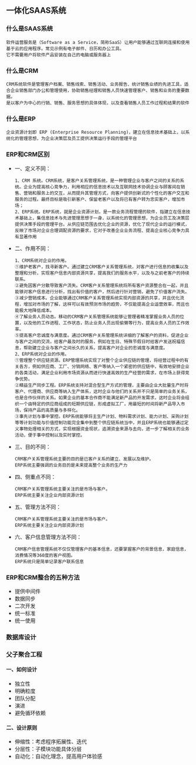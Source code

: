 ## 一体化SAAS系统

### 什么是SAAS系统

```
软件运营服务是（Software as a Service，简称SaaS）让用户能够通过互联网连接和使用基于云的应用程序。常见示例有电子邮件、日历和办公工具。
它不需要用户将软件产品安装在自己的电脑或服务器上
```

### 什么是CRM
```
CRM系统软件是管理客户档案、销售线索、销售活动、业务报告、统计销售业绩的先进工具，适合企业销售部门办公和管理使用，协助销售经理和销售人员快速管理客户、销售和业务的重要数据。
是以客户为中心的行销、销售、服务思想的具体体现，以及查看销售人员工作过程和结果的软件
```

### 什么是ERP

```
企业资源计划即 ERP (Enterprise Resource Planning)，建立在信息技术基础上，以系统化的管理思想，为企业决策层及员工提供决策运行手段的管理平台
```

### ERP和CRM区别

- 一、定义不同：

  ```
  1、CRM 系统。CRM系统，是客户关系管理系统，是一种管理企业与客户之间的关系的系统。企业为提高核心竞争力，利用相应的信息技术以及互联网技术协调企业与顾客间在销售、营销和服务上的交互，从而提升其管理方式，向客户提供创新式的个性化的客户交互和服务的过程。最终目标是吸引新客户、保留老客户以及将已有客户转为忠实客户，增加市场；
  2、ERP系统。ERP系统，就是企业资源计划，是一款业务流程管理的软件，指建立在信息技术基础上，集信息技术与先进管理思想于一身，以系统化的管理思想，为企业员工及决策层提供决策手段的管理平台。从供应链范围去优化企业的资源，优化了现代企业的运行模式，反映了市场对企业合理调配资源的要求，它对于改善企业业务流程、提高企业核心竞争力具有显著作用
  ```

- 二、作用不同：

  ```
  1、CRM系统对企业的作用。
  ①维护老客户，找寻新客户。通过建立CRM客户关系管理系统，对客户进行信息的收集以及整理和分析，实现客户信息内部资源共享，提高我们的服务水平，以及与之前老客户的持续联系。
  ②避免因客户分散导致客户流失。CRM客户关系管理系统将所有客户资源整合在一起，并且能够对客户信息进行分析，找出有价值的客户，然后进行针对营销，避免了价值客户流失。
  ③减少营销成本。企业能够通过CRM客户关系管理系统实现内部资源的共享，并且优化流程，增加对市场的了解，这样可以有效预测市场的趋势，不仅能提高企业运营效率，而且也能极大地降低成本。
  ④了解业务人员动态。移动的CRM客户关系管理系统能够让管理者精准掌握业务人员的位置，以及他的工作进程、工作状态，防止业务人员出现偷懒等行为，提高业务人员的工作效率。
  ⑤提高客户忠诚度与满意度。通过CRM客户关系管理系统详细的了解客户的资料，促进企业与客户之间的交流，给客户最及时的服务，例如在生日、特殊节假日时给客户发送祝福信息，帮助建立企业与客户之间长久的关系，提高客户对企业的忠诚度与满意度。
  2、ERP系统对企业的作用。
  ①管理整个供应链资源。ERP管理系统实现了对整个企业供应链的管理，将经营过程中的有关各方，例如供应商、工厂、分销网络、客户等纳入一个紧密的供应链中，有效地安排企业的各类活动，满足企业利用市场资源从而进行快速高效的生产经营的需求，在市场上获得竞争优势。
  ②精益生产同步工程。ERP系统支持对混合型生产方式的管理，主要由企业大批量生产时将客户、代理商、供应商等纳入生产体系，这时企业与他们的关系并不只是简单的业务关系，也是合作伙伴的关系。如果企业的基本合作商不能满足新产品的开发需求，这时企业将会组织一个由特定的供应商组成的短期供应链，形成虚拟工厂，用最短的时间将新产品导入市场，保持产品的高质量与多样化。
  ③事先计划与事中掌控。ERP系统能够将主生产计划、物料需求计划、能力计划、采购计划等等计划功能与价值控制功能完全集中到整个供应链系统当中，并且ERP系统也能够通过定义事物处理相关的方式，实现根据资金现状，追溯资金来源与去向，进一步了解相关的业务活动，便于事中控制以及实时掌控。
  ```

- 三、目的不同：

  ```
  CRM客户关系管理系统主要的目的是已客户关系的建立、发展以及维护。
  ERP系统主要强调的业务目的是未来提高整个业务的生产力
  ```

- 四、侧重点不同：

  ```
  CRM客户关系管理系统主要关注的是市场与客户。
  ERP系统主要关注企业内部资源计划
  ```

- 五、管理方法不同：

  ```
  CRM客户关系管理系统主要关注的是市场与客户。
  ERP系统主要关注企业内部资源计划
  ```

- 六、客户信息管理方法不同：

  ```
  CRM客户信息管理系统不仅仅管理客户的基本信息，还要掌握客户的背景信息，家庭信息，消费情况等360度的客户视图。
  ERP系统只是简单记录客户联系信息
  ```

### ERP和CRM整合的五种方法

- 提供中间件
- 数据同步
- 二次开发
- 统一标准
- 统一使用  

### 数据库设计

### 父子聚合工程

#### 一、如何设计

- 独立性
- 明确粒度
- 团队分配
- 演进
- 避免循环依赖

#### 二、设计原则

- 伸缩性：考虑程序拓展性、迭代
- 分层性：子模块功能具体分层
- 自动化：自动化理念，提高用户体验感









